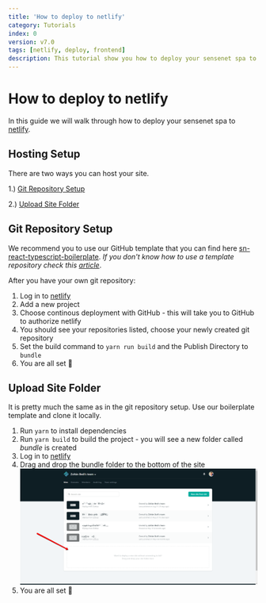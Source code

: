 ```yaml
---
title: 'How to deploy to netlify'
category: Tutorials
index: 0
version: v7.0
tags: [netlify, deploy, frontend]
description: This tutorial show you how to deploy your sensenet spa to netlify.
---
```


# How to deploy to netlify

In this guide we will walk through how to deploy your sensenet spa to [netlify](https://netlify.com).

## Hosting Setup

There are two ways you can host your site.

1.) [Git Repository Setup](#git-repository-setup)

2.) [Upload Site Folder](#upload-site-folder)

## Git Repository Setup

We recommend you to use our GitHub template that you can find here [sn-react-typescript-boilerplate](https://github.com/SenseNet/sn-client/tree/master/examples/sn-react-typescript-boilerplate). _If you don't know how to use a template repository check this [article](https://help.github.com/en/articles/creating-a-repository-from-a-template)_.

After you have your own git repository:

1. Log in to [netlify](https://netlify.com)
2. Add a new project
3. Choose continous deployment with GitHub - this will take you to GitHub to authorize netlify
4. You should see your repositories listed, choose your newly created git repository
5. Set the build command to `yarn run build` and the Publish Directory to `bundle`
6. You are all set 🎉

## Upload Site Folder

It is pretty much the same as in the git repository setup. Use our boilerplate template and clone it locally.

1. Run `yarn` to install dependencies
2. Run `yarn build` to build the project - you will see a new folder called _bundle_ is created
3. Log in to [netlify](https://netlify.com)
4. Drag and drop the bundle folder to the bottom of the site
   ![drag and drop netlify](/img/posts/drag-n-drop-netlify.png)
5. You are all set 🎉
